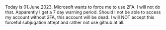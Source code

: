 Today is 01.June.2023.
Microsoft wants to force me to use 2FA.
I will not do that.
Apparently I get a 7 day warning period.
Should I not be able to access my account without 2FA, this account will be dead.
I will NOT accept this forceful subjugation attept and rather not use github at all.
